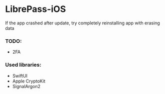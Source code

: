 # LibrePass-iOS

If the app crashed after update, try completely reinstalling app with erasing data

### TODO:
- 2FA

### Used libraries:
- SwiftUI
- Apple CryptoKit
- SignalArgon2
